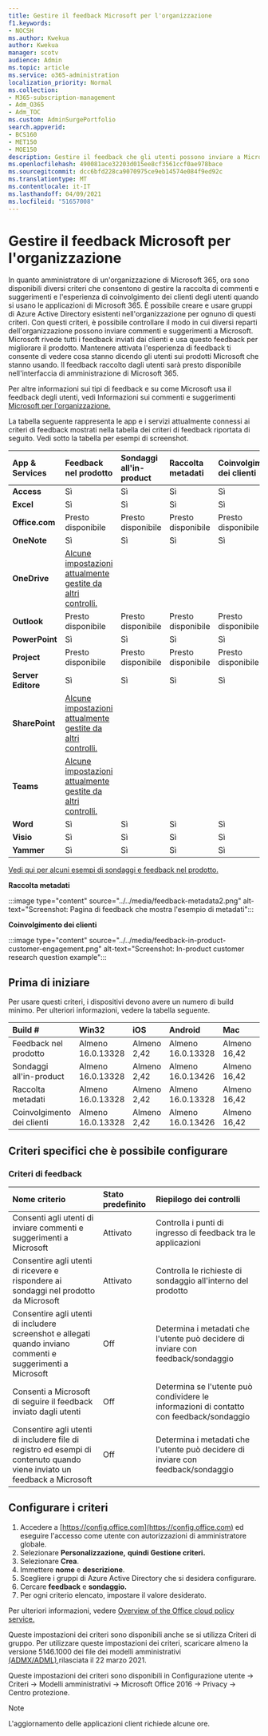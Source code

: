 ```yaml
---
title: Gestire il feedback Microsoft per l'organizzazione
f1.keywords:
- NOCSH
ms.author: Kwekua
author: Kwekua
manager: scotv
audience: Admin
ms.topic: article
ms.service: o365-administration
localization_priority: Normal
ms.collection:
- M365-subscription-management
- Adm_O365
- Adm_TOC
ms.custom: AdminSurgePortfolio
search.appverid:
- BCS160
- MET150
- MOE150
description: Gestire il feedback che gli utenti possono inviare a Microsoft sui prodotti Microsoft.
ms.openlocfilehash: 490081ace32203d015ee8cf3561ccf0ae978bace
ms.sourcegitcommit: dcc6bfd228ca9070975ce9eb14574e084f9ed92c
ms.translationtype: MT
ms.contentlocale: it-IT
ms.lasthandoff: 04/09/2021
ms.locfileid: "51657008"
---
```

# <a name="manage-microsoft-feedback-for-your-organization"></a>Gestire il feedback Microsoft per l'organizzazione

In quanto amministratore di un'organizzazione di Microsoft 365, ora sono disponibili diversi criteri che consentono di gestire la raccolta di commenti e suggerimenti e l'esperienza di coinvolgimento dei clienti degli utenti quando si usano le applicazioni di Microsoft 365. È possibile creare e usare gruppi di Azure Active Directory esistenti nell'organizzazione per ognuno di questi criteri. Con questi criteri, è possibile controllare il modo in cui diversi reparti dell'organizzazione possono inviare commenti e suggerimenti a Microsoft. Microsoft rivede tutti i feedback inviati dai clienti e usa questo feedback per migliorare il prodotto. Mantenere attivata  l'esperienza di feedback ti consente di vedere cosa stanno dicendo gli utenti sui prodotti Microsoft che stanno usando. Il feedback raccolto dagli utenti sarà presto disponibile nell'interfaccia di amministrazione di Microsoft 365.

Per altre informazioni sui tipi di feedback e su come Microsoft usa il feedback degli utenti, vedi Informazioni sui commenti e suggerimenti [Microsoft per l'organizzazione.](../misc/feedback-user-control.md)

La tabella seguente rappresenta le app e i servizi attualmente connessi ai criteri di feedback mostrati nella tabella dei criteri di feedback riportata di seguito. Vedi sotto la tabella per esempi di screenshot.

|**App & Services**|**Feedback nel prodotto** <br> |**Sondaggi all'in-product** <br> |**Raccolta metadati** <br> |**Coinvolgimento dei clienti** <br> |
|:-----|:-----|:-----|:-----|:-----|
|**Access**|Sì|Sì|Sì|Sì|
|**Excel**|Sì|Sì|Sì|Sì|
|**Office.com**|Presto disponibile|Presto disponibile|Presto disponibile|Presto disponibile|
|**OneNote**|Sì|Sì|Sì|Sì|
|**OneDrive**|[Alcune impostazioni attualmente gestite da altri controlli.](/onedrive/disable-contact-support-send-feedback)||||
|**Outlook**|Presto disponibile|Presto disponibile|Presto disponibile|Presto disponibile|
|**PowerPoint**|Sì|Sì|Sì|Sì|
|**Project**|Presto disponibile|Presto disponibile|Presto disponibile|Presto disponibile|
|**Server Editore**|Sì|Sì|Sì|Sì|
|**SharePoint**|[Alcune impostazioni attualmente gestite da altri controlli.](/powershell/module/sharepoint-online/set-spotenant)||||
|**Teams**|[Alcune impostazioni attualmente gestite da altri controlli.](/microsoftteams/manage-feedback-policies-in-teams)||||
|**Word**|Sì|Sì|Sì|Sì|
|**Visio**|Sì|Sì|Sì|Sì|
|**Yammer**|Sì|Sì|Sì|Sì|

[Vedi qui per alcuni esempi di sondaggi e feedback nel prodotto.](https://docs.microsoft.com/microsoft-365/admin/misc/feedback-user-control?view=o365-worldwide#in-product-surveys)

**Raccolta metadati**

:::image type="content" source="../../media/feedback-metadata2.png" alt-text="Screenshot: Pagina di feedback che mostra l'esempio di metadati":::

**Coinvolgimento dei clienti**

:::image type="content" source="../../media/feedback-in-product-customer-engagement.png" alt-text="Screenshot: In-product customer research question example":::

## <a name="before-you-begin"></a>Prima di iniziare

Per usare questi criteri, i dispositivi devono avere un numero di build minimo. Per ulteriori informazioni, vedere la tabella seguente.

|**Build #**|**Win32**|**iOS**|**Android**|**Mac**|**Web**|
|:-----|:-----|:-----|:-----|:-----|:-----|
|Feedback nel prodotto|Almeno 16.0.13328|Almeno 2,42|Almeno 16.0.13328|Almeno 16,42|Pubblicamente disponibile|
|Sondaggi all'in-product|Almeno 16.0.13328|Almeno 2,42|Almeno 16.0.13426|Almeno 16,42|Implementazione in sospeso|
|Raccolta metadati|Almeno 16.0.13328|Almeno 2,42|Almeno 16.0.13328|Almeno 16,42|Pubblicamente disponibile|
|Coinvolgimento dei clienti|Almeno 16.0.13328|Almeno 2,42|Almeno 16.0.13426|Almeno 16,42|Implementazione in sospeso|

## <a name="specific-policies-you-can-configure"></a>Criteri specifici che è possibile configurare

### <a name="feedback-policies"></a>Criteri di feedback

|**Nome criterio**|**Stato predefinito**|**Riepilogo dei controlli**|
|:-----|:-----|:-----|
|Consenti agli utenti di inviare commenti e suggerimenti a Microsoft|Attivato|Controlla i punti di ingresso di feedback tra le applicazioni|
|Consentire agli utenti di ricevere e rispondere ai sondaggi nel prodotto da Microsoft|Attivato|Controlla le richieste di sondaggio all'interno del prodotto|
|Consentire agli utenti di includere screenshot e allegati quando inviano commenti e suggerimenti a Microsoft|Off|Determina i metadati che l'utente può decidere di inviare con feedback/sondaggio|
|Consenti a Microsoft di seguire il feedback inviato dagli utenti|Off|Determina se l'utente può condividere le informazioni di contatto con feedback/sondaggio|
|Consentire agli utenti di includere file di registro ed esempi di contenuto quando viene inviato un feedback a Microsoft|Off|Determina i metadati che l'utente può decidere di inviare con feedback/sondaggio|

## <a name="configure-policies"></a>Configurare i criteri

1. Accedere a [https://config.office.com](https://config.office.com) ed eseguire l'accesso come utente con autorizzazioni di amministratore globale.
1. Selezionare **Personalizzazione,** **quindi Gestione criteri.**
1. Selezionare **Crea**.
1. Immettere **nome** e **descrizione**.
1. Scegliere i gruppi di Azure Active Directory che si desidera configurare.
1. Cercare **feedback** e **sondaggio.**
1. Per ogni criterio elencato, impostare il valore desiderato.

Per ulteriori informazioni, vedere [Overview of the Office cloud policy service.](/deployoffice/overview-office-cloud-policy-service)

Queste impostazioni dei criteri sono disponibili anche se si utilizza Criteri di gruppo. Per utilizzare queste impostazioni dei criteri, scaricare almeno la versione 5146.1000 dei file dei modelli amministrativi [(ADMX/ADML),](https://www.microsoft.com/download/details.aspx?id=49030)rilasciata il 22 marzo 2021.

Queste impostazioni dei criteri sono disponibili in Configurazione utente -> Criteri -> Modelli amministrativi -> Microsoft Office 2016 -> Privacy -> Centro protezione.

> [!NOTE]
> L'aggiornamento delle applicazioni client richiede alcune ore.
